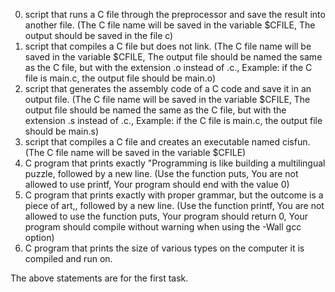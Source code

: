 0. script that runs a C file through the preprocessor and save the result into another file. (The C file name will be saved in the variable $CFILE, The output should be saved in the file c)
1. script that compiles a C file but does not link. (The C file name will be saved in the variable $CFILE, The output file should be named the same as the C file, but with the extension .o instead of .c., Example: if the C file is main.c, the output file should be main.o)
2. script that generates the assembly code of a C code and save it in an output file. (The C file name will be saved in the variable $CFILE, The output file should be named the same as the C file, but with the extension .s instead of .c., Example: if the C file is main.c, the output file should be main.s)
3. script that compiles a C file and creates an executable named cisfun. (The C file name will be saved in the variable $CFILE)
4. C program that prints exactly "Programming is like building a multilingual puzzle, followed by a new line. (Use the function puts, You are not allowed to use printf, Your program should end with the value 0)
5. C program that prints exactly with proper grammar, but the outcome is a piece of art,, followed by a new line. (Use the function printf, You are not allowed to use the function puts, Your program should return 0, Your program should compile without warning when using the -Wall gcc option) 
6. C program that prints the size of various types on the computer it is compiled and run on.

The above statements are for the first task.
